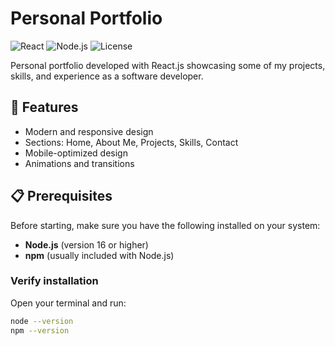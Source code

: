 # Personal Portfolio

![React](https://img.shields.io/badge/React-18.2.0-blue)
![Node.js](https://img.shields.io/badge/Node.js-16+-green)
![License](https://img.shields.io/badge/License-MIT-yellow)

Personal portfolio developed with React.js showcasing some of my projects, skills, and experience as a software developer.

## 🚀 Features

- Modern and responsive design
- Sections: Home, About Me, Projects, Skills, Contact
- Mobile-optimized design
- Animations and transitions

## 📋 Prerequisites

Before starting, make sure you have the following installed on your system:

- **Node.js** (version 16 or higher)
- **npm** (usually included with Node.js)

### Verify installation

Open your terminal and run:

```bash
node --version
npm --version